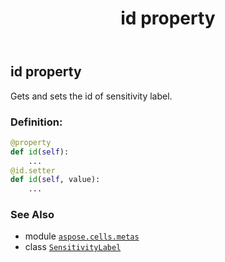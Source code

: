 ﻿---
title: id property
second_title: Aspose.Cells for Python via .NET API References
description: 
type: docs
weight: 50
url: /aspose.cells.metas/sensitivitylabel/id/
is_root: false
---

## id property


Gets and sets the id of sensitivity label.
### Definition:
```python
@property
def id(self):
    ...
@id.setter
def id(self, value):
    ...
```

### See Also
* module [`aspose.cells.metas`](../../)
* class [`SensitivityLabel`](/cells/python-net/aspose.cells.metas/sensitivitylabel)
